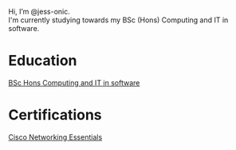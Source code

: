 Hi, I’m @jess-onic.\
I'm currently studying towards my BSc (Hons) Computing and IT in software.


# Education
[BSc Hons Computing and IT in software](https://www.open.ac.uk/courses/computing-it/degrees/bsc-computing-it-software-q62-soft)

# Certifications
[Cisco Networking Essentials](https://skillsforall.com/course/networking-essentials?courseLang=en-US)
<!---
jess-onic/jess-onic is a ✨ special ✨ repository because its `README.md` (this file) appears on your GitHub profile.
You can click the Preview link to take a look at your changes.
--->
